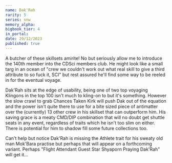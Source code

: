 ```yaml
---
name: Dak'Rah
rarity: 5
series: snw
memory_alpha:
bigbook_tier: 4
in_portal:
date: 29/12/2023
published: true
---
```


A butcher of these skillsets amirite! No but seriously allow me to introduce the 140th member into the CDSci members club. He might look like a small targ in an ocean of "crew we couldn't work out what real skill to give a third attribute to so fuck it, SCI" but rest assured he'll find some way to be reeled in for the eventual voyage. 

Dak'Rah sits at the edge of usability, being one of two top voyaging Klingons in the top 100 isn't much to kling-on to but it's something. However the slow crawl to grab Chances Taken Kirk will push Dak out of the equation and the power isn't quite there to use for a bite sized piece of antimatter over the (currently) 13 other crew in his skillset that can outperform him. His saving grace is a meaty CMD/DIP combination that will no doubt get shuttle seats in any event, regardless of traits which he isn't too slim on either. There is potential for him to shadow fill some future collections too.

Can't help but notice Dak'Rah is missing the Athlete trait for his sweaty old man Mok'Bara practise but perhaps that will appear on a forthcoming variant. Perhaps "Flight Attendant Guest Star Shyaporn Praying Dak'Rah" will get it...
